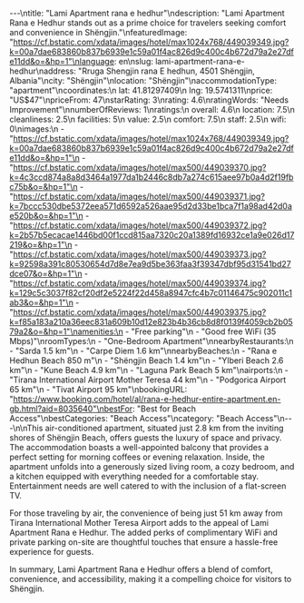 ---\ntitle: "Lami Apartment rana e hedhur"\ndescription: "Lami Apartment Rana e Hedhur stands out as a prime choice for travelers seeking comfort and convenience in Shëngjin."\nfeaturedImage: "https://cf.bstatic.com/xdata/images/hotel/max1024x768/449039349.jpg?k=00a7dae683860b837b6939e1c59a01f4ac826d9c400c4b672d79a2e27dfe11dd&o=&hp=1"\nlanguage: en\nslug: lami-apartment-rana-e-hedhur\naddress: "Rruga Shengjin rana E hedhun, 4501 Shëngjin, Albania"\ncity: "Shëngjin"\nlocation: "Shëngjin"\naccommodationType: "apartment"\ncoordinates:\n  lat: 41.81297409\n  lng: 19.5741311\nprice: "US$47"\npriceFrom: 47\nstarRating: 3\nrating: 4.6\nratingWords: "Needs Improvement"\nnumberOfReviews: 1\nratings:\n  overall: 4.6\n  location: 7.5\n  cleanliness: 2.5\n  facilities: 5\n  value: 2.5\n  comfort: 7.5\n  staff: 2.5\n  wifi: 0\nimages:\n  - "https://cf.bstatic.com/xdata/images/hotel/max1024x768/449039349.jpg?k=00a7dae683860b837b6939e1c59a01f4ac826d9c400c4b672d79a2e27dfe11dd&o=&hp=1"\n  - "https://cf.bstatic.com/xdata/images/hotel/max500/449039370.jpg?k=4c3ccd874a8a8d3464a1977da1b2446c8db7a274c615aee97b0a4d2f19fbc75b&o=&hp=1"\n  - "https://cf.bstatic.com/xdata/images/hotel/max500/449039371.jpg?k=7bccc530dbe5372eea571d6592a526aae95d2d33be1bca7f1a98ad42d0ae520b&o=&hp=1"\n  - "https://cf.bstatic.com/xdata/images/hotel/max500/449039372.jpg?k=2b57b5ecacae1446bd00f1ccd815aa7320c20a1389fd16932ce1a9e026d17219&o=&hp=1"\n  - "https://cf.bstatic.com/xdata/images/hotel/max500/449039373.jpg?k=92598a391c80530654d7d8e7ea9d5be363faa3f39347dbf95d31541bd27dce07&o=&hp=1"\n  - "https://cf.bstatic.com/xdata/images/hotel/max500/449039374.jpg?k=129c5c3037f82cf20df2e5224f22d458a8947cfc4b7c01146475c902011c1ab3&o=&hp=1"\n  - "https://cf.bstatic.com/xdata/images/hotel/max500/449039375.jpg?k=f85a183a210a36eec831a609b10d12e823b4b36cb8d8f0139f4059cb2b0579a2&o=&hp=1"\namenities:\n  - "Free parking"\n  - "Good free WiFi (35 Mbps)"\nroomTypes:\n  - "One-Bedroom Apartment"\nnearbyRestaurants:\n  - "Sarda 1.5 km"\n  - "Carpe Diem 1.6 km"\nnearbyBeaches:\n  - "Rana e Hedhun Beach 850 m"\n  - "Shëngjin Beach 1.4 km"\n  - "Ylberi Beach 2.6 km"\n  - "Kune Beach 4.9 km"\n  - "Laguna Park Beach 5 km"\nairports:\n  - "Tirana International Airport Mother Teresa 44 km"\n  - "Podgorica Airport 65 km"\n  - "Tivat Airport 95 km"\nbookingURL: "https://www.booking.com/hotel/al/rana-e-hedhur-entire-apartment.en-gb.html?aid=8035640"\nbestFor: "Best for Beach Access"\nbestCategories: "Beach Access"\ncategory: "Beach Access"\n---\n\nThis air-conditioned apartment, situated just 2.8 km from the inviting shores of Shëngjin Beach, offers guests the luxury of space and privacy. The accommodation boasts a well-appointed balcony that provides a perfect setting for morning coffees or evening relaxation. Inside, the apartment unfolds into a generously sized living room, a cozy bedroom, and a kitchen equipped with everything needed for a comfortable stay. Entertainment needs are well catered to with the inclusion of a flat-screen TV.

For those traveling by air, the convenience of being just 51 km away from Tirana International Mother Teresa Airport adds to the appeal of Lami Apartment Rana e Hedhur. The added perks of complimentary WiFi and private parking on-site are thoughtful touches that ensure a hassle-free experience for guests.

In summary, Lami Apartment Rana e Hedhur offers a blend of comfort, convenience, and accessibility, making it a compelling choice for visitors to Shëngjin.